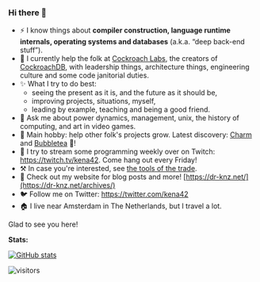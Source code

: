 ### Hi there 👋

- ⚡ I know things about **compiler construction, language runtime internals, operating systems and databases** (a.k.a. “deep back-end stuff”).
- 🏣 I currently help the folk at [Cockroach Labs](https://cockroachlabs.com), the creators of [CockroachDB](https://github.com/cockroachdb/cockroach),
  with leadership things, architecture things, engineering culture and some code janitorial duties.
- ✨ What I try to do best:
  - seeing the present as it is, and the future as it should be,
  - improving projects, situations, myself,
  - leading by example, teaching and being a good friend.
- 💬 Ask me about power dynamics, management, unix, the history of computing, and art in video games.
- 🌱 Main hobby: help other folk's projects grow. Latest discovery: [Charm](https://charm.sh) and [Bubbletea](https://github.com/charmbracelet/bubbletea) 💖!
- 🎥 I try to stream some programming weekly over on Twitch: https://twitch.tv/kena42. Come hang out every Friday!
- ⚒ In case you're interested, see [the tools of the trade](workspace.md).
- 🔗 Check out my website for blog posts and more! [https://dr-knz.net/](https://dr-knz.net/archives/)
- 🐦 Follow me on Twitter: https://twitter.com/kena42
- 🏠 I live near Amsterdam in The Netherlands, but I travel a lot.

Glad to see you here!

**Stats:**

[![GitHub stats](https://github-readme-stats.vercel.app/api?username=knz&theme=dark&show_icons=true)](https://github.com/anuraghazra/github-readme-stats)

![visitors](https://visitor-badge.glitch.me/badge?page_id=knz/knz&left_color=green&right_color=red)
